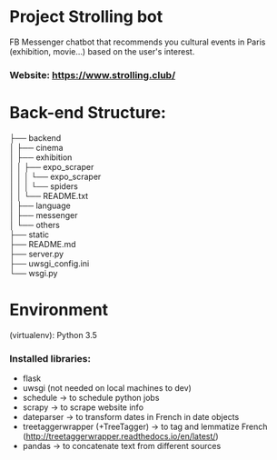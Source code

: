 # Project Strolling bot

FB Messenger chatbot that recommends you cultural events in Paris (exhibition, movie...) based on the user's interest.

### Website: https://www.strolling.club/ 

# Back-end Structure:   

├── backend   
│   ├── cinema  
│   ├── exhibition  
│   │   ├── expo_scraper  
│   │   │   └── expo_scraper  
│   │   │       └── spiders  
│   │   └── README.txt  
│   ├── language   
│   ├── messenger   
│   └── others  
├── static   
├── README.md                   
├── server.py                 
├── uwsgi_config.ini                  
└── wsgi.py             

# Environment 

(virtualenv): Python 3.5  

### Installed libraries:  
* flask   
* uwsgi (not needed on local machines to dev)  
* schedule -> to schedule python jobs  
* scrapy -> to scrape website info  
* dateparser -> to transform dates in French in date objects  
* treetaggerwrapper (+TreeTagger) -> to tag and lemmatize French   (http://treetaggerwrapper.readthedocs.io/en/latest/)   
* pandas -> to concatenate text from different sources

